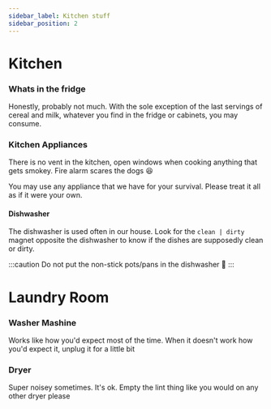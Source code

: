 ```yaml
---
sidebar_label: Kitchen stuff
sidebar_position: 2
---
```


# Kitchen

### Whats in the fridge
Honestly, probably not much. With the sole exception of the last servings of cereal and milk, whatever you find in the fridge or cabinets, you may consume. 


### Kitchen Appliances
There is no vent in the kitchen, open windows when cooking anything that gets smokey. Fire alarm scares the dogs :laughing:

You may use any appliance that we have for your survival. Please treat it all as if it were your own. 

#### Dishwasher
The dishwasher is used often in our house. Look for the ` clean | dirty ` magnet opposite the dishwasher to know if the dishes are supposedly clean or dirty.

:::caution 
Do not put the non-stick pots/pans in the dishwasher :pray:
:::

# Laundry Room

### Washer Mashine
Works like how you'd expect most of the time. When it doesn't work how you'd expect it, unplug it for a little bit


### Dryer
Super noisey sometimes. It's ok. 
Empty the lint thing like you would on any other dryer please